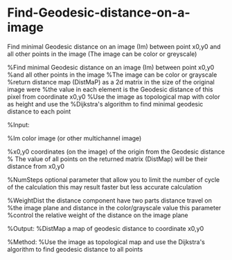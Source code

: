 # Find-Geodesic-distance-on-a-image
Find minimal Geodesic distance on an image (Im) between point x0,y0   and all other points in  the image (The image can be color or greyscale)


%Find minimal Geodesic distance on an image (Im) between point x0,y0  
%and all other points in  the image
%The image can be color or grayscale
%return distance map (DistMaP) as a 2d matrix in the size of the original image were
%the value in each element is the Geodesic distance of this pixel from coordinate x0,y0
%Use the image as topological map with color as height and use the
%Dijkstra's algorithm to find minimal geodesic distance to each point

%Input:

%Im color image (or other multichannel image) 

%x0,y0 coordinates (on the image) of the origin from the Geodesic distance
% The value of all points on the returned matrix (DistMap) will be their distance from x0,y0

%NumSteps optional parameter that allow  you to limit the number of cycle of the calculation this may result faster but less accurate calculation

%WeightDist the distance component have two parts distance travel on
%the image plane and distance in the color/grayscale value this parameter
%control the relative weight of the distance on the image plane  

%Output:
%DistMap a map of geodesic distance to coordinate x0,y0 

%Method:
%Use  the image as topological map and use the Dijkstra's algorithm to find geodesic distance to all points
